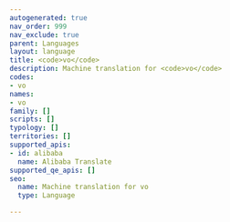 ```yaml
---
autogenerated: true
nav_order: 999
nav_exclude: true
parent: Languages
layout: language
title: <code>vo</code>
description: Machine translation for <code>vo</code>
codes:
- vo
names:
- vo
family: []
scripts: []
typology: []
territories: []
supported_apis:
- id: alibaba
  name: Alibaba Translate
supported_qe_apis: []
seo:
  name: Machine translation for vo
  type: Language

---
```


